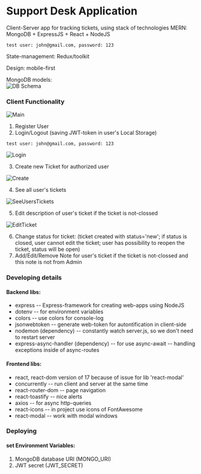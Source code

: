 # Support Desk Application
Client-Server app for tracking tickets, using stack of technologies MERN: MongoDB + ExpressJS + React + NodeJS
```
test user: john@gmail.com, password: 123
```
State-management: Redux/toolkit

Design: mobile-first

MongoDB models:<br>
![DB Schema](https://github.com/Lerik13/support-desk/blob/master/schemaDB.jpg?raw=true "DB Schema")

### Client Functionality

![Main](https://github.com/Lerik13/support-desk/blob/master/screenshots/1.jpg?raw=true "MainPage")

1. Register User
2. Login/Logout (saving JWT-token in user's Local Storage)
```
test user: john@gmail.com, password: 123
```
![Login](https://github.com/Lerik13/support-desk/blob/master/screenshots/2.jpg?raw=true "Login")

3. Create new Ticket for authorized user

![Create](https://github.com/Lerik13/support-desk/blob/master/screenshots/5.jpg?raw=true "CraeteNewTicket")

4. See all user's tickets

![SeeUsersTickets](https://github.com/Lerik13/support-desk/blob/master/screenshots/3.jpg?raw=true "SeeUsersTickets")

5. Edit description of user's ticket if the ticket is not-clossed

![EditTicket](https://github.com/Lerik13/support-desk/blob/master/screenshots/4.jpg?raw=true "EditTicket")

6. Change status for ticket: (ticket created with status='new'; if status is closed, user cannot edit the ticket; user has possibility to reopen the ticket, status will be open)
7. Add/Edit/Remove Note for user's ticket if the ticket is not-clossed and this note is not from Admin

### Developing details
#### Backend libs:
- express -- Express-framework for creating web-apps using NodeJS
- dotenv -- for environment variables
- colors -- use colors for console-log
- jsonwebtoken -- generate web-token for autontification in client-side
- nodemon (dependency) -- constantly watch server.js, so we don't need to restart server
- express-async-handler (dependency) -- for use async-await -- handling exceptions inside of async-routes

#### Frontend libs:
- react, react-dom version of 17 because of issue for lib 'react-modal'
- concurrently -- run client and server at the same time
- react-router-dom -- page navigation
- react-toastify -- nice alerts
- axios -- for async http-queries
- react-icons -- in project use icons of FontAwesome
- react-modal -- work with modal windows

### Deploying
#### set Environment Variables:
1. MongoDB database URI (MONGO_URI)
2. JWT secret (JWT_SECRET)

